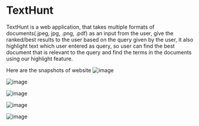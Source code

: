 # TextHunt
TextHunt is a web application, that takes multiple formats of documents(.jpeg, jpg, .png, .pdf) as an input from the user, give the ranked/best results to the user based on the query given by the user, it also highlight text which user entered as query, so user can find the best document that is relevant to the query and find the terms in the documents using our highlight feature.    

Here are the snapshots of website
![image](https://github.com/user-attachments/assets/f668d774-961b-4fd9-855e-d8f297abac06)

![image](https://github.com/user-attachments/assets/39a43e0b-b4a1-4011-9b83-c7c4cdb85cbc)

![image](https://github.com/user-attachments/assets/75d8fddc-ed9c-4a5f-8cd2-4de703378f9f)

![image](https://github.com/user-attachments/assets/d37a43b2-c285-4b49-8d92-b9bf2191348e)

![image](https://github.com/user-attachments/assets/8ca95937-32bd-4c77-ba88-d4ac30c6e3f7)

